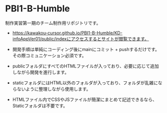 # PBI1-B-Humble

制作実習第一期のチーム制作用リポジトリです。

- https://kawakou-cursor.github.io/PBI1-B-Humble/KD-infoAppVer01/public/indexにアクセスするとサイトが閲覧できます。
- 開発手順は単純にコーディング後にmainにコミット + pushするだけです。その際コミュニケーション必須です。

- publicフォルダにすべてのHTMLファイルが入っており、必要に応じて追加しながら開発を進行します。
- staticフォルダにはHTML以外のフォルダが入っており、フォルダが乱雑にならないように整理しながら使用します。
- HTMLファイル内でCSSやJSファイルが簡潔にまとめて記述できるなら、Staticフォルダは不要です。